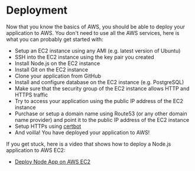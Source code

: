 # Deployment

Now that you know the basics of AWS, you should be able to deploy your application to AWS. You don't need to use all the AWS services, here is what you can probably get started with:

- Setup an EC2 instance using any AMI (e.g. latest version of Ubuntu)
- SSH into the EC2 instance using the key pair you created
- Install Node.js on the EC2 instance
- Install Git on the EC2 instance
- Clone your application from GitHub
- Install and configure database on the EC2 instance (e.g. PostgreSQL)
- Make sure that the security group of the EC2 instance allows HTTP and HTTPS traffic
- Try to access your application using the public IP address of the EC2 instance
- Purchase or setup a domain name using Route53 (or any other domain name provider) and point it to the public IP address of the EC2 instance
- Setup HTTPs using [certbot](https://stemdo-roadmap.io/guides/setup-and-auto-renew-ssl-certificates)
- And voilla! You have deployed your application to AWS!

If you get stuck, here is a video that shows how to deploy a Node.js application to AWS EC2: 

- [Deploy Node App on AWS EC2](https://youtu.be/oHAQ3TzUTro)
